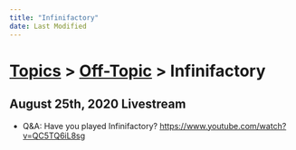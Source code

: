 ```yaml
---
title: "Infinifactory"
date: Last Modified
---
```

# [Topics](../../topics.md) > [Off-Topic](../../topics/off-topic.md) > Infinifactory

## August 25th, 2020 Livestream
* Q&A: Have you played Infinifactory? https://www.youtube.com/watch?v=QC5TQ6iL8sg
